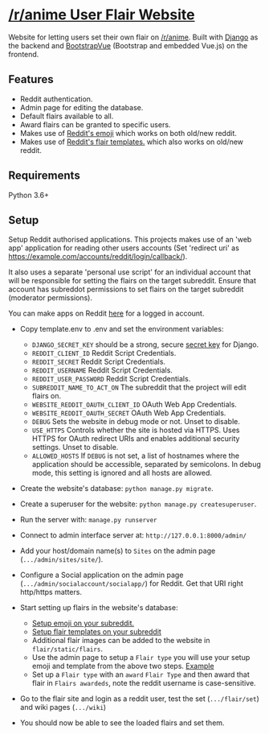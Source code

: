 # [/r/anime User Flair Website](https://flair.r-anime.moe/)

Website for letting users set their own flair on [/r/anime](https://www.reddit.com/r/anime/). Built with [Django](https://www.djangoproject.com/) as the backend and [BootstrapVue](https://bootstrap-vue.org/) (Bootstrap and embedded Vue.js) on the frontend.

## Features

* Reddit authentication.
* Admin page for editing the database.
* Default flairs available to all.
* Award flairs can be granted to specific users.
* Makes use of [Reddit's emoji](https://mods.reddithelp.com/hc/en-us/articles/360010560371-Emojis) which works on both old/new reddit.
* Makes use of [Reddit's flair templates.](https://mods.reddithelp.com/hc/en-us/articles/360010541651-User-Flair) which also works on old/new reddit.

## Requirements

Python 3.6+

## Setup

Setup Reddit authorised applications. This projects makes use of an 'web app' application for reading other users accounts (Set 'redirect uri' as https://example.com/accounts/reddit/login/callback/). 

It also uses a separate 'personal use script' for an individual account that will be responsible for setting the flairs on the target subreddit. 
Ensure that account has subreddot permissions to set flairs on the target subreddit (moderator permissions). 


You can make apps on Reddit [here](https://www.reddit.com/prefs/apps) for a logged in account.

* Copy template.env to .env and set the environment variables:
    * `DJANGO_SECRET_KEY` should be a strong, secure [secret key](https://docs.djangoproject.com/en/3.1/ref/settings/#secret-key) for Django.
    * `REDDIT_CLIENT_ID` Reddit Script Credentials.
    * `REDDIT_SECRET` Reddit Script Credentials.
    * `REDDIT_USERNAME` Reddit Script Credentials.
    * `REDDIT_USER_PASSWORD` Reddit Script Credentials.
    * `SUBREDDIT_NAME_TO_ACT_ON` The subreddit that the project will edit flairs on.
    * `WEBSITE_REDDIT_OAUTH_CLIENT_ID` OAuth Web App Credentials.
    * `WEBSITE_REDDIT_OAUTH_SECRET` OAuth Web App Credentials.
    * `DEBUG` Sets the website in debug mode or not. Unset to disable.
    * `USE_HTTPS` Controls whether the site is hosted via HTTPS. Uses HTTPS for OAuth redirect URIs and enables additional security settings. Unset to disable.
    * `ALLOWED_HOSTS` If `DEBUG` is not set, a list of hostnames where the application should be accessible, separated by semicolons. In debug mode, this setting is ignored and all hosts are allowed.

* Create the website's database: `python manage.py migrate`.
* Create a superuser for the website: `python manage.py createsuperuser`.
* Run the server with: `manage.py runserver`
* Connect to admin interface server at: `http://127.0.0.1:8000/admin/`
* Add your host/domain name(s) to `Sites` on the admin page (`.../admin/sites/site/`).
* Configure a Social application on the admin page (`.../admin/socialaccount/socialapp/`) for Reddit. Get that URI right http/https matters.
* Start setting up flairs in the website's database:
  * [Setup emoji on your subreddit.](https://mods.reddithelp.com/hc/en-us/articles/360010560371-Emojis)
  * [Setup flair templates on your subreddit](https://mods.reddithelp.com/hc/en-us/articles/360010541651-User-Flair)
  * Additional flair images can be added to the website in `flair/static/flairs`.
  * Use the admin page to setup a `Flair type` you will use your setup emoji and template from the above two steps. [Example](https://i.imgur.com/XAvboSA.png)
  * Set up a `Flair type` with an `award` `Flair Type` and then award that flair in `Flairs awardeds`, note the reddit username is case-sensitive.
* Go to the flair site and login as a reddit user, test the set (`.../flair/set`) and wiki pages (`.../wiki`)
* You should now be able to see the loaded flairs and set them.
